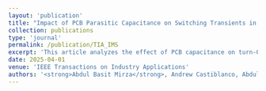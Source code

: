 ```yaml
---
layout: 'publication'
title: "Impact of PCB Parasitic Capacitance on Switching Transients in Chopper and Half-Bridge Configurations Utilizing TO-247 SiC Devices"
collection: publications
type: 'journal'
permalink: /publication/TIA_IMS
excerpt: 'This article analyzes the effect of PCB capacitance on turn-OFF switching transient and ringing in chopper and half-bridge configurations with SiC devices in the TO-247 package.'
date: 2025-04-01
venue: 'IEEE Transactions on Industry Applications'
authors: '<strong>Abdul Basit Mirza</strong>, Andrew Castiblanco, Abdul Muneeb, Yang Xie, Sama Salehi Vala and <a href="https://www.stonybrook.edu/commcms/electrical/people/-core_faculty/luo_fang">Fang Luo</a>'
---
```

